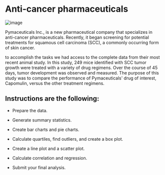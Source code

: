 # Anti-cancer pharmaceuticals

![image](https://user-images.githubusercontent.com/106934375/200472311-63f46bed-34fc-4f92-84ac-ee2d69e5acdc.png)


Pymaceuticals Inc., is a new pharmaceutical company that specializes in anti-cancer pharmaceuticals. Recently, it began screening for potential treatments for squamous cell carcinoma (SCC), a commonly occurring form of skin cancer.

to accomplish the tasks we had access to the complete data from their most recent animal study. In this study, 249 mice identified with SCC tumor growth were treated with a variety of drug regimens. Over the course of 45 days, tumor development was observed and measured. The purpose of this study was to compare the performance of Pymaceuticals' drug of interest, Capomulin, versus the other treatment regimens. 

## Instructions are the following:

* Prepare the data.

* Generate summary statistics.

* Create bar charts and pie charts.

* Calculate quartiles, find outliers, and create a box plot.

* Create a line plot and a scatter plot.

* Calculate correlation and regression. 

* Submit your final analysis. 
